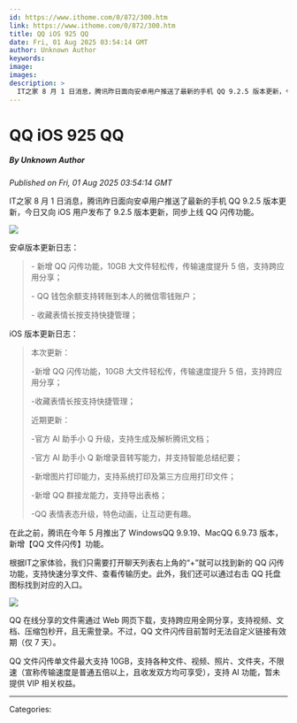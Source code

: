 ```yaml
---
id: https://www.ithome.com/0/872/300.htm
link: https://www.ithome.com/0/872/300.htm
title: QQ iOS 925 QQ
date: Fri, 01 Aug 2025 03:54:14 GMT
author: Unknown Author
keywords: 
image: 
images: 
description: >
  IT之家 8 月 1 日消息，腾讯昨日面向安卓用户推送了最新的手机 QQ 9.2.5 版本更新，今日又向 iOS 用户发布了 9.2.5 版本更新，同步上线 QQ 闪传功能。安卓版本更新日志：- 新增 QQ 闪传功能，10GB 大文件轻松传，传输速度提升 5 倍，支持跨应用分享；- QQ 钱包余额支持转账到本人的微信零钱账户；- 收藏表情长按支持快捷管理；iOS 版本更新日志：本次更新：-新增 QQ 闪传功能，10GB 大文件轻松传，传输速度提升 5 倍，支持跨应用分享；-收藏表情长按支持快捷管理；近期更新：-官方 AI 助手小 Q 升级，支持生成及解析腾讯文档；-官方 AI 助手小 Q 新增录音转写能力，并支持智能总结纪要；-新增图片打印能力，支持系统打印及第三方应用打印文件；-新增 QQ 群接龙能力，支持导出表格；-QQ 表情表态升级，特色动画，让互动更有趣。在此之前，腾讯在今年 5 月推出了 WindowsQQ 9.9.19、MacQQ 6.9.73 版本，新增【QQ 文件闪传】功能。根据IT之家体验，我们只需要打开聊天列表右上角的“+”就可以找到新的 QQ 闪传功能，支持快速分享文件、查看传输历史。此外，我们还可以通过右击 QQ
---
```

# QQ iOS 925 QQ
##### By Unknown Author
_Published on Fri, 01 Aug 2025 03:54:14 GMT_

IT之家 8 月 1 日消息，腾讯昨日面向安卓用户推送了最新的手机 QQ 9.2.5 版本更新，今日又向 iOS 用户发布了 9.2.5 版本更新，同步上线 QQ 闪传功能。

[![](https://img.ithome.com/newsuploadfiles/2025/8/aa4a9249-e3b7-4a50-9ce0-b1641f1a891f.png?x-bce-process=image/resize,w_469,h_340/format,f_auto)](https://img.ithome.com/newsuploadfiles/2025/8/aa4a9249-e3b7-4a50-9ce0-b1641f1a891f.png)

安卓版本更新日志：

> \- 新增 QQ 闪传功能，10GB 大文件轻松传，传输速度提升 5 倍，支持跨应用分享；
> 
> \- QQ 钱包余额支持转账到本人的微信零钱账户；
> 
> \- 收藏表情长按支持快捷管理；

iOS 版本更新日志：

> 本次更新：
> 
> \-新增 QQ 闪传功能，10GB 大文件轻松传，传输速度提升 5 倍，支持跨应用分享；
> 
> \-收藏表情长按支持快捷管理；
> 
> 近期更新：
> 
> \-官方 AI 助手小 Q 升级，支持生成及解析腾讯文档；
> 
> \-官方 AI 助手小 Q 新增录音转写能力，并支持智能总结纪要；
> 
> \-新增图片打印能力，支持系统打印及第三方应用打印文件；
> 
> \-新增 QQ 群接龙能力，支持导出表格；
> 
> \-QQ 表情表态升级，特色动画，让互动更有趣。

在此之前，腾讯在今年 5 月推出了 WindowsQQ 9.9.19、MacQQ 6.9.73 版本，新增【QQ 文件闪传】功能。

根据IT之家体验，我们只需要打开聊天列表右上角的“+”就可以找到新的 QQ 闪传功能，支持快速分享文件、查看传输历史。此外，我们还可以通过右击 QQ 托盘图标找到对应的入口。

![](https://img.ithome.com/newsuploadfiles/2025/5/c98d208c-7b21-41ce-8654-d662a3ad40be.jpg?x-bce-process=image/format,f_auto)

QQ 在线分享的文件需通过 Web 网页下载，支持跨应用全网分享，支持视频、文档、压缩包秒开，且无需登录。不过，QQ 文件闪传目前暂时无法自定义链接有效期（仅 7 天）。

QQ 文件闪传单文件最大支持 10GB，支持各种文件、视频、照片、文件夹，不限速（宣称传输速度是普通五倍以上，且收发双方均可享受），支持 AI 功能，暂未提供 VIP 相关权益。

---
Categories: 